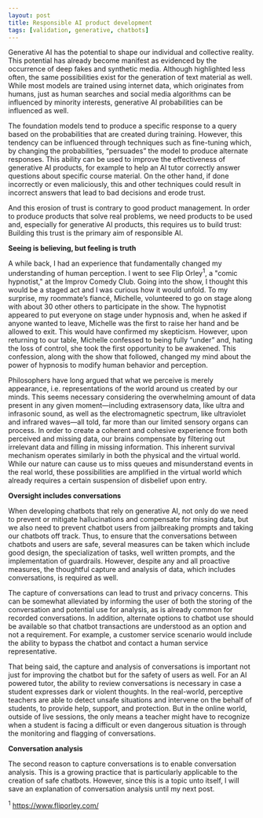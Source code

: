 ```yaml
---
layout: post
title: Responsible AI product development
tags: [validation, generative, chatbots]
---
```

 
Generative AI has the potential to shape our individual and collective reality.  This potential has already become manifest as evidenced by the occurrence of deep fakes and synthetic media.  Although highlighted less often, the same possibilities exist for the generation of text material as well.  While most models are trained using internet data, which originates from humans, just as human searches and social media algorithms can be influenced by minority interests, generative AI probabilities can be influenced as well.  
 
The foundation models tend to produce a specific response to a query based on the probabilities that are created during training.  However, this tendency can be influenced through techniques such as fine-tuning which, by changing the probabilities, “persuades” the model to produce alternate responses.  This ability can be used to improve the effectiveness of generative AI products, for example to help an AI tutor correctly answer questions about specific course material.  On the other hand, if done incorrectly or even maliciously, this and other techniques could result in incorrect answers that lead to bad decisions and erode trust.  
 
And this erosion of trust is contrary to good product management.  In order to produce products that solve real problems, we need products to be used and, especially for generative AI products, this requires us to build trust:  Building this trust is the primary aim of responsible AI.
 
**Seeing is believing, but feeling is truth**
 
A while back, I had an experience that fundamentally changed my understanding of human perception. I went to see Flip Orley<sup>1</sup>, a "comic hypnotist," at the Improv Comedy Club.  Going into the show, I thought this would be a staged act and I was curious how it would unfold.  To my surprise, my roommate’s fiancé, Michelle, volunteered to go on stage along with about 30 other others to participate in the show.  The hypnotist appeared to put everyone on stage under hypnosis and, when he asked if anyone wanted to leave, Michelle was the first to raise her hand and be allowed to exit.  This would have confirmed my skepticism.  However, upon returning to our table, Michelle confessed to being fully “under” and, hating the loss of control, she took the first opportunity to be awakened.  This confession, along with the show that followed, changed my mind about the power of hypnosis to modify human behavior and perception.               
 
Philosophers have long argued that what we perceive is merely appearance, i.e. representations of the world around us created by our minds.  This seems necessary considering the overwhelming amount of data present in any given moment—including extrasensory data, like ultra and infrasonic sound, as well as the electromagnetic spectrum, like ultraviolet and infrared waves—all told, far more than our limited sensory organs can process.  In order to create a coherent and cohesive experience from both perceived and missing data, our brains compensate by filtering out irrelevant data and filling in missing information.  This inherent survival mechanism operates similarly in both the physical and the virtual world.  While our nature can cause us to miss queues and misunderstand events in the real world, these possibilities are amplified in the virtual world which already requires a certain suspension of disbelief upon entry.
 
**Oversight includes conversations**
 
When developing chatbots that rely on generative AI, not only do we need to prevent or mitigate hallucinations and compensate for missing data, but we also need to prevent chatbot users from jailbreaking prompts and taking our chatbots off track.  Thus, to ensure that the conversations between chatbots and users are safe, several measures can be taken which include good design, the specialization of tasks, well written prompts, and the implementation of guardrails.  However, despite any and all proactive measures, the thoughtful capture and analysis of data, which includes conversations, is required as well.
 
The capture of conversations can lead to trust and privacy concerns.  This can be somewhat alleviated by informing the user of both the storing of the conversation and potential use for analysis, as is already common for recorded conversations.  In addition, alternate options to chatbot use should be available so that chatbot transactions are understood as an option and not a requirement.  For example, a customer service scenario would include the ability to bypass the chatbot and contact a human service representative.
 
That being said, the capture and analysis of conversations is important not just for improving the chatbot but for the safety of users as well.  For an AI powered tutor, the ability to review conversations is necessary in case a student expresses dark or violent thoughts.  In the real-world, perceptive teachers are able to detect unsafe situations and intervene on the behalf of students, to provide help, support, and protection.  But in the online world, outside of live sessions, the only means a teacher might have to recognize when a student is facing a difficult or even dangerous situation is through the monitoring and flagging of conversations.
 
**Conversation analysis**
 
The second reason to capture conversations is to enable conversation analysis.  This is a growing practice that is particularly applicable to the creation of safe chatbots.  However, since this is a topic unto itself, I will save an explanation of conversation analysis until my next post.

<sup>1</sup> https://www.fliporley.com/
